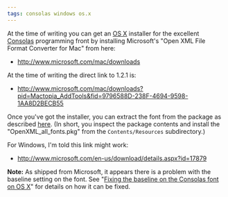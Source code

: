 ```yaml
---
tags: consolas windows os.x
---
```


At the time of writing you can get an [OS X](/wiki/OS_X) installer for the excellent [Consolas](/wiki/Consolas) programming front by installing Microsoft's "Open XML File Format Converter for Mac" from here:

-   <http://www.microsoft.com/mac/downloads>

At the time of writing the direct link to 1.2.1 is:

-   <http://www.microsoft.com/mac/downloads?pid=Mactopia_AddTools&fid=9796588D-238F-4694-9598-1AA8D2BECB55>

Once you've got the installer, you can extract the font from the package as described [here](http://www.wezm.net/technical/2010/08/howto-install-consolas-font-mac/). (In short, you inspect the package contents and install the "OpenXML\_all\_fonts.pkg" from the `Contents/Resources` subdirectory.)

For Windows, I'm told this link might work:

-   <http://www.microsoft.com/en-us/download/details.aspx?id=17879>

**Note:** As shipped from Microsoft, it appears there is a problem with the baseline setting on the font. See "[Fixing the baseline on the Consolas font on OS X](/wiki/Fixing_the_baseline_on_the_Consolas_font_on_OS_X)" for details on how it can be fixed.
